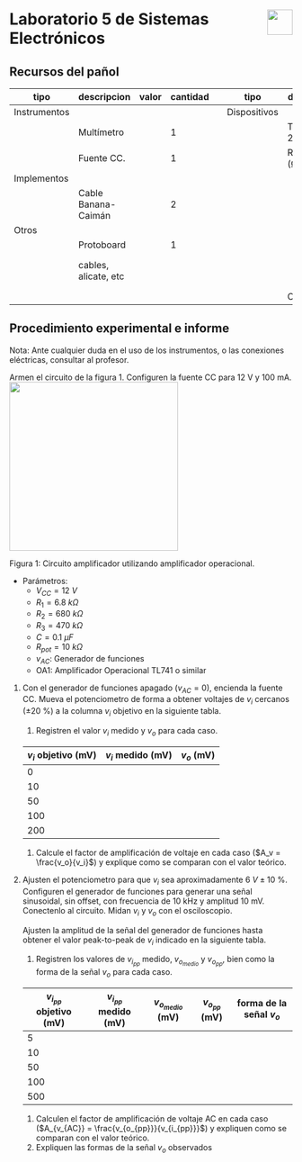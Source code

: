 # <img src="https://julianodb.github.io/SISTEMAS_ELECTRONICOS_PARA_INGENIERIA_BIOMEDICA/img/logo_fing.png?raw=true" align="right" height="45"> Laboratorio 5 de Sistemas Electrónicos

## Recursos del pañol

| tipo | descripcion | valor | cantidad | | tipo | descripcion | valor | cantidad |
| -- | -- | -- | -- | --| -- | -- | -- | -- |
| Instrumentos |  |  |  | | Dispositivos |  |  |  |
|  | Multímetro |  | 1 | |  | Transistor 2N3904 | | 1 |
|  | Fuente CC. |  | 1 | |  | Resistencias (Ω) |  |  |
| Implementos |  |  |  | |  |  | 150 | 1 |
|  | Cable Banana-Caimán |  | 2 | |  |  | 1k | 1 |
| Otros |  |  |  | |  | | 10k | 1 |
| | Protoboard |  | 1 | |  | |50k | 1 |
| | cables, alicate, etc |  | | |  | |Potenciometro 10k (de panel) | 2 |
| | |  | | |  | CNY70 | | 1 |

## Procedimiento experimental e informe

Nota: Ante cualquier duda en el uso de los instrumentos, o las conexiones eléctricas, consultar al profesor.

Armen el circuito de la figura 1. Configuren la fuente CC para 12 V y 100 mA.
<img src="https://julianodb.github.io/electronic_circuits_diagrams/amplifier_non_inverting_potentiometer.png" width="300">

Figura 1: Circuito amplificador utilizando amplificador operacional. 
- Parámetros:
    - $V_{CC} = 12\ V$
    - $R_1 = 6.8\ k\Omega$
    - $R_2 = 680\ k\Omega$
    - $R_3 = 470\ k\Omega$
    - $C = 0.1\ \mu F$
    - $R_{pot} = 10\ k\Omega$
    - $v_{AC}$: Generador de funciones
    - OA1: Amplificador Operacional TL741 o similar

1. Con el generador de funciones apagado ($v_{AC}=0$), encienda la fuente CC. Mueva el potenciometro de forma a obtener voltajes de $v_i$ cercanos ($\pm 20\ \%$) a la columna $v_i$ objetivo en la siguiente tabla. 
    1. Registren el valor $v_i$ medido y  $v_o$ para cada caso.

    | $v_i$ objetivo (mV) | $v_i$ medido (mV) |$v_o$ (mV) |
    | -- | -- | -- |
    | 0 | | |
    | 10 | | |
    | 50 | | |
    | 100 | | |
    | 200 | | |

    1. Calcule el factor de amplificación de voltaje en cada caso ($A_v = \frac{v_o}{v_i}$) y explique como se comparan con el valor teórico.

2. Ajusten el potenciometro para que $v_i$ sea aproximadamente $6\ V \pm 10\ \%$. Configuren el generador de funciones para generar una señal sinusoidal, sin offset, con frecuencia de 10 kHz y amplitud 10 mV. Conectenlo al circuito. Midan $v_i$ y $v_o$ con el osciloscopio.
    
    Ajusten la amplitud de la señal del generador de funciones hasta obtener el valor peak-to-peak de $v_i$ indicado en la siguiente tabla.

    1. Registren los valores de $v_{i_{pp}}$ medido, $v_{o_{medio}}$ y $v_{o_{pp}}$, bien como la forma de la señal $v_o$ para cada caso.

    | $v_{i_{pp}}$ objetivo  (mV)| $v_{i_{pp}}$ medido (mV) | $v_{o_{medio}}$ (mV) | $v_{o_{pp}}$ (mV) | forma de la señal $v_o$ |
    | --|--|--|--|--|
    | 5 | | | | |
    | 10 | | | | |
    | 50 | | | | |
    | 100 | | | | |
    | 500 | | | | |

    1. Calculen el factor de amplificación de voltaje AC en cada caso ($A_{v_{AC}} = \frac{v_{o_{pp}}}{v_{i_{pp}}}$) y expliquen como se comparan con el valor teórico.
    2. Expliquen las formas de la señal $v_o$ observados

